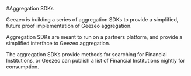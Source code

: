 #Aggregation SDKs

Geezeo is building a series of aggregation SDKs to provide a simplified, future proof implementation of Geezeo aggregation. 

Aggregation SDKs are meant to run on a partners platform, and provide a simplified interface to Geezeo aggregation.

The aggregation SDKs provide methods for searching for Financial Institutions, or Geezeo can publish a list of Financial Institutions nightly for consumption.  
